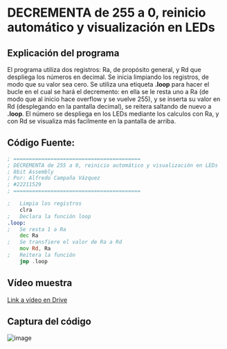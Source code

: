# DECREMENTA de 255 a 0, reinicio automático y visualización en LEDs

## Explicación del programa

El programa utiliza dos registros: Ra, de propósito general, y Rd que despliega los números en decimal. Se inicia limpiando los registros, de modo que su valor sea cero.
Se utiliza una etiqueta **.loop** para hacer el bucle en el cual se hará el decremento: en ella se le resta uno a Ra (de modo que al inicio hace overflow y se vuelve 255), y se inserta
su valor en Rd (desplegando en la pantalla decimal), se reitera saltando de nuevo a **.loop**. El número se despliega en los LEDs mediante los calculos con Ra, y con Rd se visualiza más
facilmente en la pantalla de arriba.

##  Código Fuente:
```asm
; =========================================
; DECREMENTA de 255 a 0, reinicio automático y visualización en LEDs
; 8bit Assembly
; Por: Alfredo Campaña Vázquez
; #22211529
; =========================================

;	Limpia los registros
	clra	
;	Declara la función loop
.loop:	
;	Se resta 1 a Ra
	dec Ra
;	Se transfiere el valor de Ra a Rd 
	mov Rd, Ra
;	Reitera la función
	jmp .loop
```

## Vídeo muestra
[Link a vídeo en Drive](https://drive.google.com/file/d/1zWWUw9ohwgyVFV3DnICVZVaUgIUcnxzv/view?usp=sharing)

## Captura del código
![image](https://github.com/user-attachments/assets/25057aaa-ed34-43e4-9e87-52121533709b)
